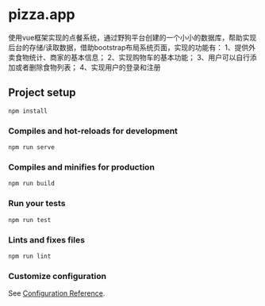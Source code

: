 # pizza.app
使用vue框架实现的点餐系统，通过野狗平台创建的一个小小的数据库，帮助实现后台的存储/读取数据，借助bootstrap布局系统页面，实现的功能有：
1、提供外卖食物统计、商家的基本信息；
2、实现购物车的基本功能；
3、用户可以自行添加或者删除食物列表；
4、实现用户的登录和注册
## Project setup
```
npm install
```

### Compiles and hot-reloads for development
```
npm run serve
```

### Compiles and minifies for production
```
npm run build
```

### Run your tests
```
npm run test
```

### Lints and fixes files
```
npm run lint
```

### Customize configuration
See [Configuration Reference](https://cli.vuejs.org/config/).
